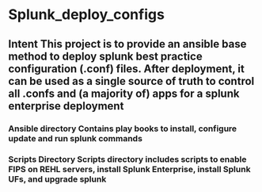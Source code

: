<h1> Splunk_deploy_configs </>

<h2> Intent </>

<body> This project is to provide an ansible base method to deploy splunk best practice configuration (.conf) files.  After deployment, it can be used as a single source of truth to control all .confs and (a majority of) apps for a splunk enterprise deployment </>

<h3> Ansible directory </>
<body> Contains play books to install, configure update and run splunk commands </>

<h3> Scripts Directory </>
<body> Scripts directory includes scripts to enable FIPS on REHL servers, install Splunk Enterprise, install Splunk UFs, and upgrade splunk </> 
